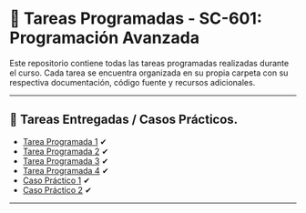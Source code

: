 # 🧠 Tareas Programadas - SC-601: Programación Avanzada

Este repositorio contiene todas las tareas programadas realizadas durante el curso. Cada tarea se encuentra organizada en su propia carpeta con su respectiva documentación, código fuente y recursos adicionales.

---

## 📁 Tareas Entregadas / Casos Prácticos.

- [Tarea Programada 1](./Tarea-Programada-1) ✔
- [Tarea Programada 2](./Tarea-Programada-2) ✔
- [Tarea Programada 3](./Tarea-Programada-3) ✔
- [Tarea Programada 4](./Tarea-Programada-4) ✔
- [Caso Práctico 1](./Caso-Práctico-1) ✔
- [Caso Práctico 2](./Caso-Práctico-2) ✔

---
